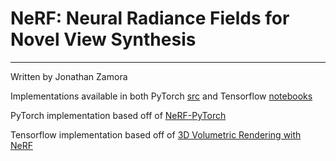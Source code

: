 # NeRF: Neural Radiance Fields for Novel View Synthesis

---

Written by Jonathan Zamora

Implementations available in both PyTorch [src](src/) and Tensorflow [notebooks](notebooks/nerf_keras.ipynb)

PyTorch implementation based off of [NeRF-PyTorch](https://github.com/yenchenlin/nerf-pytorch)

Tensorflow implementation based off of [3D Volumetric Rendering with NeRF](https://keras.io/examples/vision/nerf/)